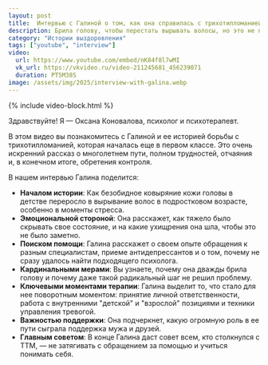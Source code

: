 ```yaml
---
layout: post
title:  Интервью с Галиной о том, как она справилась с трихотилломанией
description: Брила голову, чтобы перестать вырывать волосы, но это не помогло. Узнайте реальную историю борьбы с трихотилломанией и о том, что действительно работает.
category: "Истории выздоровления"
tags: ["youtube", "interview"]
video:
  url: https://www.youtube.com/embed/nK84f8l7wMI
  vk_url: https://vkvideo.ru/video-211245681_456239071
  duration: PT5M38S
image: /assets/img/2025/interview-with-galina.webp
---
```


{% include video-block.html %}

Здравствуйте! Я — Оксана Коновалова, психолог и психотерапевт.

В этом видео вы познакомитесь с Галиной и ее историей борьбы с трихотилломанией, которая началась еще в первом классе. Это очень искренний рассказ о многолетнем пути, полном трудностей, отчаяния и, в конечном итоге, обретения контроля.

В нашем интервью Галина поделится:
- **Началом истории**: Как безобидное ковыряние кожи головы в детстве переросло в вырывание волос в подростковом возрасте, особенно в моменты стресса.
- **Эмоциональной стороной**: Она расскажет, как тяжело было скрывать свое состояние, и на какие ухищрения она шла, чтобы это не было заметно.
- **Поиском помощи**: Галина расскажет о своем опыте обращения к разным специалистам, приеме антидепрессантов и о том, почему не сразу удалось найти подходящего психолога.
- **Кардинальными мерами**: Вы узнаете, почему она дважды брила голову и почему даже такой радикальный шаг не решил проблему. 
- **Ключевыми моментами терапии**: Галина выделит то, что стало для нее поворотным моментом: принятие личной ответственности, работа с внутренними "детской" и "взрослой" позициями и техники управления тревогой. 
- **Важностью поддержки**: Она подчеркнет, какую огромную роль в ее пути сыграла поддержка мужа и друзей. 
- **Главным советом**: В конце Галина даст совет всем, кто столкнулся с ТТМ, — не затягивать с обращением за помощью и учиться понимать себя. 